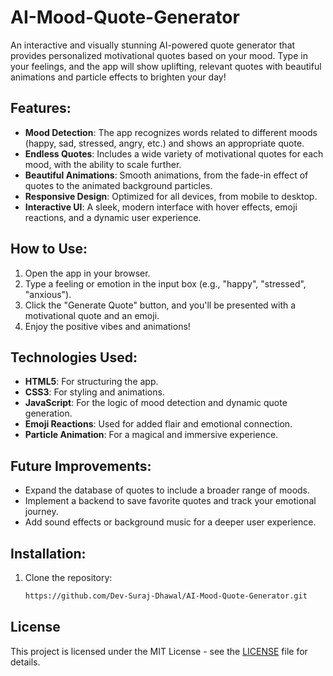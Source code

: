 # AI-Mood-Quote-Generator
An interactive and visually stunning AI-powered quote generator that provides personalized motivational quotes based on your mood. Type in your feelings, and the app will show uplifting, relevant quotes with beautiful animations and particle effects to brighten your day!

## Features:
- **Mood Detection**: The app recognizes words related to different moods (happy, sad, stressed, angry, etc.) and shows an appropriate quote.
- **Endless Quotes**: Includes a wide variety of motivational quotes for each mood, with the ability to scale further.
- **Beautiful Animations**: Smooth animations, from the fade-in effect of quotes to the animated background particles.
- **Responsive Design**: Optimized for all devices, from mobile to desktop.
- **Interactive UI**: A sleek, modern interface with hover effects, emoji reactions, and a dynamic user experience.

## How to Use:
1. Open the app in your browser.
2. Type a feeling or emotion in the input box (e.g., "happy", "stressed", "anxious").
3. Click the "Generate Quote" button, and you'll be presented with a motivational quote and an emoji.
4. Enjoy the positive vibes and animations!

## Technologies Used:
- **HTML5**: For structuring the app.
- **CSS3**: For styling and animations.
- **JavaScript**: For the logic of mood detection and dynamic quote generation.
- **Emoji Reactions**: Used for added flair and emotional connection.
- **Particle Animation**: For a magical and immersive experience.

## Future Improvements:
- Expand the database of quotes to include a broader range of moods.
- Implement a backend to save favorite quotes and track your emotional journey.
- Add sound effects or background music for a deeper user experience.

## Installation:
1. Clone the repository: 
   ```bash
   https://github.com/Dev-Suraj-Dhawal/AI-Mood-Quote-Generator.git

## License
This project is licensed under the MIT License - see the [LICENSE](LICENSE) file for details.